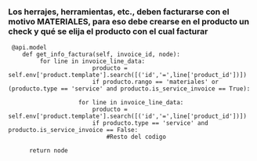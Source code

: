 ### Los herrajes, herramientas, etc., deben facturarse con el motivo MATERIALES, para eso debe crearse en el producto un check y qué se elija el producto con el cual facturar

```
 @api.model
    def get_info_factura(self, invoice_id, node):
         for line in invoice_line_data:
                        producto = self.env['product.template'].search([('id','=',line['product_id'])])
                        if producto.rango == 'materiales' or (producto.type == 'service' and producto.is_service_invoice == True):
                         
                    for line in invoice_line_data:
                        producto = self.env['product.template'].search([('id','=',line['product_id'])])
                        if producto.type == 'service' and producto.is_service_invoice == False:
                            #Resto del codigo

      return node
```
